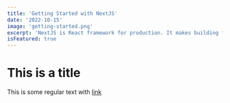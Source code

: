```yaml
---
title: 'Getting Started with NextJS'
date: '2022-10-15'
image: 'getting-started.png'
excerpt: 'NextJS is React framework for production. It makes building fullstack apps and sites a breeze and ship with server side rendering'
isFeatured: true
---
```


# This is a title

This is some regular text with [link](https://google.com)
